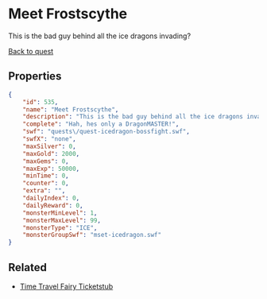 # Meet Frostscythe

This is the bad guy behind all the ice dragons invading?

[Back to quest](../quests.md)

## Properties

```json
{
    "id": 535,
    "name": "Meet Frostscythe",
    "description": "This is the bad guy behind all the ice dragons invading?",
    "complete": "Hah, hes only a DragonMASTER!",
    "swf": "quests\/quest-icedragon-bossfight.swf",
    "swfX": "none",
    "maxSilver": 0,
    "maxGold": 2000,
    "maxGems": 0,
    "maxExp": 50000,
    "minTime": 0,
    "counter": 0,
    "extra": "",
    "dailyIndex": 0,
    "dailyReward": 0,
    "monsterMinLevel": 1,
    "monsterMaxLevel": 99,
    "monsterType": "ICE",
    "monsterGroupSwf": "mset-icedragon.swf"
}
```

## Related

- [Time Travel Fairy Ticketstub](../items/3375-time-travel-fairy-ticketstub.md)

